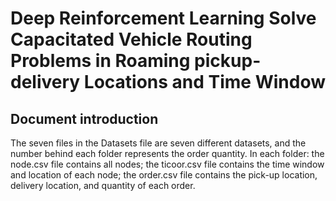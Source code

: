 # Deep Reinforcement Learning Solve Capacitated Vehicle Routing Problems in Roaming pickup-delivery Locations and Time Window
## Document introduction
  The seven files in the Datasets file are seven different datasets, and the number behind each folder represents the order quantity. In each folder: the node.csv file contains all nodes; the ticoor.csv file contains the time window and location of each node; the order.csv file contains the pick-up location, delivery location, and quantity of each order.
